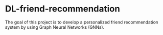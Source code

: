 # DL-friend-recommendation
The goal of this project is to develop a personalized friend recommendation system by using Graph Neural Networks (GNNs).
